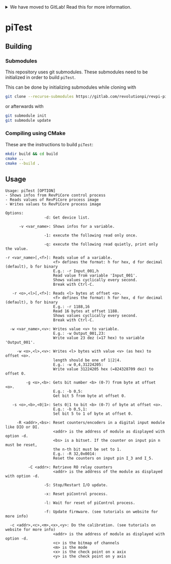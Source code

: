 <!--
SPDX-FileCopyrightText: 2023 KUNBUS GmbH

SPDX-License-Identifier: MIT
-->

<details>
<summary>We have moved to GitLab! Read this for more information.</summary>

We have recently moved our repositories to GitLab. You can find revpi-pitest
here: https://gitlab.com/revolutionpi/revpi-pitest  
All repositories on GitHub will stay up-to-date by being synchronised from
GitLab.

We still maintain a presence on GitHub but our work happens over at GitLab. If
you want to contribute to any of our projects we would prefer this contribution
to happen on GitLab, but we also still accept contributions on GitHub if you
prefer that.
</details>

# piTest

## Building

### Submodules

This repository uses git submodules. These submodules need to be initialized in
order to build `piTest`.

This can be done by initializing submodules while cloning with

```sh
git clone --recurse-submodules https://gitlab.com/revolutionpi/revpi-pitest.git
```

or afterwards with

```sh
git submodule init
git submodule update
```

### Compiling using CMake

These are the instructions to build `piTest`:

```sh
mkdir build && cd build
cmake ..
cmake --build .
```

## Usage

```
Usage: piTest [OPTION]
- Shows infos from RevPiCore control process
- Reads values of RevPiCore process image
- Writes values to RevPiCore process image

Options:
                 -d: Get device list.

      -v <var_name>: Shows infos for a variable.

                 -1: execute the following read only once.

                 -q: execute the following read quietly, print only the value.

-r <var_name>[,<f>]: Reads value of a variable.
                     <f> defines the format: h for hex, d for decimal (default), b for binary
                     E.g.: -r Input_001,h
                     Read value from variable 'Input_001'.
                     Shows values cyclically every second.
                     Break with Ctrl-C.

   -r <o>,<l>[,<f>]: Reads <l> bytes at offset <o>.
                     <f> defines the format: h for hex, d for decimal (default), b for binary
                     E.g.: -r 1188,16
                     Read 16 bytes at offset 1188.
                     Shows values cyclically every second.
                     Break with Ctrl-C.

  -w <var_name>,<v>: Writes value <v> to variable.
                     E.g.: -w Output_001,23:
                     Write value 23 dez (=17 hex) to variable 'Output_001'.

     -w <o>,<l>,<v>: Writes <l> bytes with value <v> (as hex) to offset <o>.
                     length should be one of 1|2|4.
                     E.g.: -w 0,4,31224205:
                     Write value 31224205 hex (=824328709 dez) to offset 0.

         -g <o>,<b>: Gets bit number <b> (0-7) from byte at offset <o>.
                     E.g.: -b 0,5:
                     Get bit 5 from byte at offset 0.

   -s <o>,<b>,<0|1>: Sets 0|1 to bit <b> (0-7) of byte at offset <o>.
                     E.g.: -b 0,5,1:
                     Set bit 5 to 1 of byte at offset 0.

     -R <addr>,<bs>: Reset counters/encoders in a digital input module like DIO or DI.
                     <addr> is the address of module as displayed with option -d.
                     <bs> is a bitset. If the counter on input pin n must be reset,
                     the n-th bit must be set to 1.
                     E.g.: -R 32,0x0014:
                     Reset the counters on input pin I_3 and I_5.

          -C <addr>: Retrieve RO relay counters
                     <addr> is the address of the module as displayed with option -d.

                 -S: Stop/Restart I/O update.

                 -x: Reset piControl process.

                 -l: Wait for reset of piControl process.

                 -f: Update firmware. (see tutorials on website for more info) 

  -c <addr>,<c>,<m>,<x>,<y>: Do the calibration. (see tutorials on website for more info)
                     <addr> is the address of module as displayed with option -d.
                     <c> is the bitmap of channels
                     <m> is the mode
                     <x> is the check point on x axix
                     <y> is the check point on y axis
```

